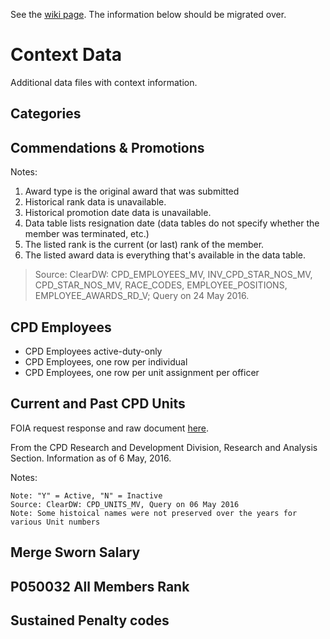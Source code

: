 See the [wiki page](https://github.com/invinst/chicago-police-data/wiki/Context-data). The information below should be migrated over.

# Context Data

Additional data files with context information.

## Categories

## Commendations & Promotions

Notes: 

1. Award type is the original award that was submitted2. Historical rank data is unavailable.3. Historical promotion date data is unavailable.4. Data table lists resignation date (data tables do not specify whether the member was terminated, etc.)5. The listed rank is the current (or last) rank of the member.6. The listed award data is everything that's available in the data table.> Source:  ClearDW:  CPD_EMPLOYEES_MV, INV_CPD_STAR_NOS_MV, CPD_STAR_NOS_MV, RACE_CODES, EMPLOYEE_POSITIONS, EMPLOYEE_AWARDS_RD_V; Query on 24 May 2016.

## CPD Employees

* CPD Employees active-duty-only
* CPD Employees, one row per individual
* CPD Employees, one row per unit assignment per officer

## Current and Past CPD Units

FOIA request response and raw document [here](https://github.com/invinst/chicago-police-data/blob/master/context_data/raw/Current_and_Past_CPD_Units_2016-05-06).

From the CPD Research and Development Division, Research and Analysis Section. Information as of 6 May, 2016. 

Notes: 

    Note: "Y" = Active, "N" = Inactive
    Source: ClearDW: CPD_UNITS_MV, Query on 06 May 2016
    Note: Some histoical names were not preserved over the years for various Unit numbers

## Merge Sworn Salary

## P050032 All Members Rank

## Sustained Penalty codes

